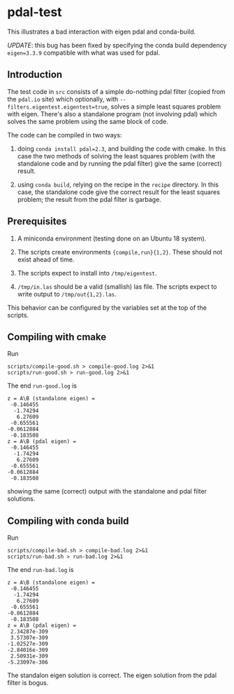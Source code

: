 # pdal-test

This illustrates a bad interaction with eigen pdal and conda-build.

*UPDATE*: this bug has been fixed by specifying the conda build
 dependency `eigen=3.3.9` compatible with what was used for pdal.

## Introduction

The test code in `src` consists of a simple do-nothing pdal filter
(copied from the `pdal.io` site) which optionally, with
`--filters.eigentest.eigentest=true`, solves a simple least squares
problem with eigen.  There's also a standalone program (not involving
pdal) which solves the same problem using the same block of code.

The code can be compiled in two ways:

1. doing `conda install pdal=2.3`, and building the code with cmake.
   In this case the two methods of solving the least squares problem
   (with the standalone code and by running the pdal filter) give the
   same (correct) result.

2. using `conda build`, relying on the recipe in the `recipe`
   directory.  In this case, the standalone code give the correct
   result for the least squares problem; the result from the pdal
   filter is garbage.

## Prerequisites

1. A miniconda environment (testing done on an Ubuntu 18 system).

2. The scripts create environments `{compile,run}{1,2}`.  These should
   not exist ahead of time.

3. The scripts expect to install into `/tmp/eigentest`.

4. `/tmp/in.las` should be a valid (smallish) las file.  The scripts
   expect to write output to `/tmp/out{1,2}.las`.

This behavior can be configured by the variables set at the top of the
scripts.

## Compiling with cmake

Run

```
scripts/compile-good.sh > compile-good.log 2>&1
scripts/run-good.sh > run-good.log 2>&1
```

The end `run-good.log` is

```
z = A\B (standalone eigen) =
 -0.146455
  -1.74294
   6.27609
 -0.655561
-0.0612884
 -0.183508
z = A\B (pdal eigen) =
 -0.146455
  -1.74294
   6.27609
 -0.655561
-0.0612884
 -0.183508
```

showing the same (correct) output with the standalone and pdal filter
solutions.


## Compiling with conda build

Run

```
scripts/compile-bad.sh > compile-bad.log 2>&1
scripts/run-bad.sh > run-bad.log 2>&1
```

The end `run-bad.log` is

```
z = A\B (standalone eigen) =
 -0.146455
  -1.74294
   6.27609
 -0.655561
-0.0612884
 -0.183508
z = A\B (pdal eigen) =
 2.34287e-309
 3.57307e-309
-1.02527e-309
-2.84016e-309
 2.50931e-309
-5.23097e-306
```

The standalon eigen solution is correct.  The eigen solution from the
pdal filter is bogus.
